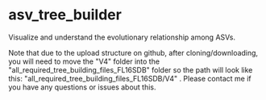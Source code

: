 # asv_tree_builder
Visualize and understand the evolutionary relationship among ASVs.

Note that due to the upload structure on github, after cloning/downloading, you will need to move the "V4" folder into the "all_required_tree_building_files_FL16SDB" folder so the path will look like this: "all_required_tree_building_files_FL16SDB/V4" . Please contact me if you have any questions or issues about this.
